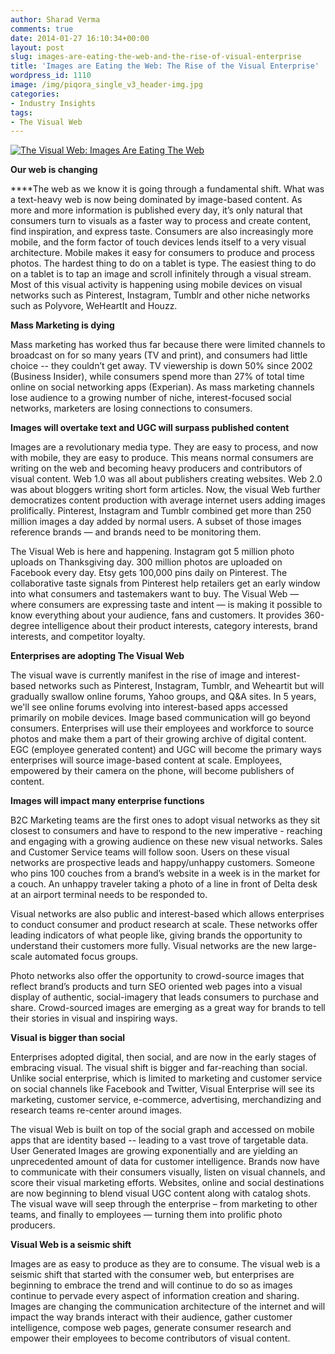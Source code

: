 ```yaml
---
author: Sharad Verma
comments: true
date: 2014-01-27 16:10:34+00:00
layout: post
slug: images-are-eating-the-web-and-the-rise-of-visual-enterprise
title: 'Images are Eating the Web: The Rise of the Visual Enterprise'
wordpress_id: 1110
image: /img/piqora_single_v3_header-img.jpg
categories:
- Industry Insights
tags:
- The Visual Web
---
```


[![The Visual Web: Images Are Eating The Web](http://blog.piqora.com/wp-content/uploads/2014/01/Images-are-eating-the-web.png)](https://www.piqora.com/about)


**Our web is changing**

****The web as we know it is going through a fundamental shift. What was a text-heavy web is now being dominated by image-based content. As more and more information is published every day, it’s only natural that consumers turn to visuals as a faster way to process and create content, find inspiration, and express taste. Consumers are also increasingly more mobile, and the form factor of touch devices lends itself to a very visual architecture. Mobile makes it easy for consumers to produce and process photos. The hardest thing to do on a tablet is type. The easiest thing to do on a tablet is to tap an image and scroll infinitely through a visual stream. Most of this visual activity is happening using mobile devices on visual networks such as Pinterest, Instagram, Tumblr and other niche networks such as Polyvore, WeHeartIt and Houzz.


**Mass Marketing is dying**




Mass marketing has worked thus far because there were limited channels to broadcast on for so many years (TV and print), and consumers had little choice -- they couldn’t get away. TV viewership is down 50% since 2002 (Business Insider), while consumers spend more than 27% of total time online on social networking apps (Experian). As mass marketing channels lose audience to a growing number of niche, interest-focused social networks, marketers are losing connections to consumers.




**Images will overtake text and UGC will surpass published content**


Images are a revolutionary media type. They are easy to process, and now with mobile, they are easy to produce. This means normal consumers are writing on the web and becoming heavy producers and contributors of visual content. Web 1.0 was all about publishers creating websites. Web 2.0 was about bloggers writing short form articles. Now, the visual Web further democratizes content production with average internet users adding images prolifically. Pinterest, Instagram and Tumblr combined get more than 250 million images a day added by normal users. A subset of those images reference brands — and brands need to be monitoring them.

The Visual Web is here and happening. Instagram got 5 million photo uploads on Thanksgiving day. 300 million photos are uploaded on Facebook every day. Etsy gets 100,000 pins daily on Pinterest. The collaborative taste signals from Pinterest help retailers get an early window into what consumers and tastemakers want to buy. The Visual Web — where consumers are expressing taste and intent — is making it possible to know everything about your audience, fans and customers. It provides 360-degree intelligence about their product interests, category interests, brand interests, and competitor loyalty.

**Enterprises are adopting The Visual Web**

The visual wave is currently manifest in the rise of image and interest-based networks such as Pinterest, Instagram, Tumblr, and Weheartit but will gradually swallow online forums, Yahoo groups, and Q&A sites. In 5 years, we'll see online forums evolving into interest-based apps accessed primarily on mobile devices. Image based communication will go beyond consumers. Enterprises will use their employees and workforce to source photos and make them a part of their growing archive of digital content. EGC (employee generated content) and UGC will become the primary ways enterprises will source image-based content at scale. Employees, empowered by their camera on the phone, will become publishers of content.

**Images will impact many enterprise functions**

B2C Marketing teams are the first ones to adopt visual networks as they sit closest to consumers and have to respond to the new imperative - reaching and engaging with a growing audience on these new visual networks. Sales and Customer Service teams will follow soon. Users on these visual networks are prospective leads and happy/unhappy customers. Someone who pins 100 couches from a brand’s website in a week is in the market for a couch. An unhappy traveler taking a photo of a line in front of Delta desk at an airport terminal needs to be responded to.

Visual networks are also public and interest-based which allows enterprises to conduct consumer and product research at scale. These networks offer leading indicators of what people like, giving brands the opportunity to understand their customers more fully. Visual networks are the new large-scale automated focus groups.

Photo networks also offer the opportunity to crowd-source images that reflect brand’s products and turn SEO oriented web pages into a visual display of authentic, social-imagery that leads consumers to purchase and share. Crowd-sourced images are emerging as a great way for brands to tell their stories in visual and inspiring ways.

**Visual is bigger than social**

Enterprises adopted digital, then social, and are now in the early stages of embracing visual. The visual shift is bigger and far-reaching than social. Unlike social enterprise, which is limited to marketing and customer service on social channels like Facebook and Twitter, Visual Enterprise will see its marketing, customer service, e-commerce, advertising, merchandizing and research teams re-center around images.

The visual Web is built on top of the social graph and accessed on mobile apps that are identity based -- leading to a vast trove of targetable data. User Generated Images are growing exponentially and are yielding an unprecedented amount of data for customer intelligence. Brands now have to communicate with their consumers visually, listen on visual channels, and score their visual marketing efforts. Websites, online and social destinations are now beginning to blend visual UGC content along with catalog shots. The visual wave will seep through the enterprise – from marketing to other teams, and finally to employees — turning them into prolific photo producers.

**Visual Web is a seismic shift**

Images are as easy to produce as they are to consume. The visual web is a seismic shift that started with the consumer web, but enterprises are beginning to embrace the trend and will continue to do so as images continue to pervade every aspect of information creation and sharing. Images are changing the communication architecture of the internet and will impact the way brands interact with their audience, gather customer intelligence, compose web pages, generate consumer research and empower their employees to become contributors of visual content.
